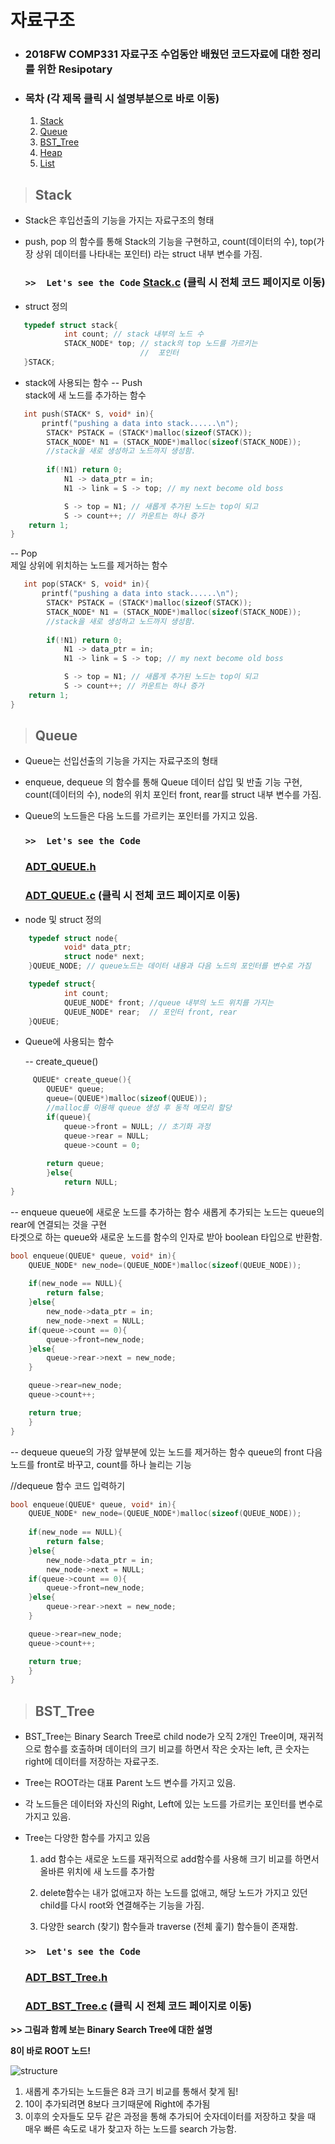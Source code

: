 # 자료구조 
- ### 2018FW COMP331 자료구조 수업동안 배웠던 코드자료에 대한 정리를 위한 Resipotary

-  ### 목차 (각 제목 클릭 시 설명부분으로 바로 이동)
   1. [Stack](README.md#Stack) 
   2. [Queue](README.md#Queue) 
   3. [BST_Tree](README.md#BST_Tree) 
   4. [Heap](README.md#Heap)
   5. [List](README.md#List) 
  
> ## Stack
- Stack은 후입선출의 기능을 가지는 자료구조의 형태

- push, pop 의 함수를 통해 Stack의 기능을 구현하고, 
 count(데이터의 수), top(가장 상위 데이터를 나타내는 포인터) 라는   struct 내부 변수를 가짐.
   ###  `>>  Let's see the Code`  [Stack.c](https://github.com/Jeongbinheo/Datastructure/blob/master/stack.c) (클릭 시 전체 코드 페이지로 이동)
 - struct 정의 
```C++  
   typedef struct stack{
			int count; // stack 내부의 노드 수 
			STACK_NODE* top; // stack의 top 노드를 가르키는 
			                 //  포인터
   }STACK; 
``` 
 - stack에 사용되는 함수 
     --  Push  
         stack에 새 노드를 추가하는 함수 
```C++  
   int push(STACK* S, void* in){
	   printf("pushing a data into stack......\n");
		STACK* PSTACK = (STACK*)malloc(sizeof(STACK));
		STACK_NODE* N1 = (STACK_NODE*)malloc(sizeof(STACK_NODE));
        //stack을 새로 생성하고 노드까지 생성함.
        
		if(!N1) return 0;
			N1 -> data_ptr = in;
			N1 -> link = S -> top; // my next become old boss

			S -> top = N1; // 새롭게 추가된 노드는 top이 되고
			S -> count++; // 카운트는 하나 증가
	return 1;
}
```
   -- Pop  
      제일 상위에 위치하는 노드를 제거하는 함수
```C++  
   int pop(STACK* S, void* in){
	   printf("pushing a data into stack......\n");
		STACK* PSTACK = (STACK*)malloc(sizeof(STACK));
		STACK_NODE* N1 = (STACK_NODE*)malloc(sizeof(STACK_NODE));
        //stack을 새로 생성하고 노드까지 생성함.
        
		if(!N1) return 0;
			N1 -> data_ptr = in;
			N1 -> link = S -> top; // my next become old boss

			S -> top = N1; // 새롭게 추가된 노드는 top이 되고
			S -> count++; // 카운트는 하나 증가
	return 1;
}
```

> ## Queue
- Queue는 선입선출의 기능을 가지는 자료구조의 형태

- enqueue, dequeue 의 함수를 통해 Queue 데이터 삽입 및 반출 기능 구현, count(데이터의 수), node의 위치 포인터 front, rear를 struct 내부 변수를 가짐.

- Queue의 노드들은 다음 노드를 가르키는 포인터를 가지고 있음.
 
   ###  `>>  Let's see the Code`  
   ### [ADT_QUEUE.h](https://github.com/Jeongbinheo/Datastructure/blob/master/ADT_queue.h)                      
   ### [ADT_QUEUE.c](https://github.com/Jeongbinheo/Datastructure/blob/master/ADT_queue.c) (클릭 시 전체 코드 페이지로 이동)
   
 - node 및 struct 정의 
```C++  
	typedef struct node{
			void* data_ptr;
			struct node* next;
	}QUEUE_NODE; // queue노드는 데이터 내용과 다음 노드의 포인터를 변수로 가짐

	typedef struct{
			int count;
			QUEUE_NODE* front; //queue 내부의 노드 위치를 가지는 
			QUEUE_NODE* rear;  // 포인터 front, rear
	}QUEUE;
```

- Queue에 사용되는 함수

    -- create_queue()  
``` C++
	 QUEUE* create_queue(){
		QUEUE* queue;
		queue=(QUEUE*)malloc(sizeof(QUEUE));
		//malloc를 이용해 queue 생성 후 동적 메모리 할당
		if(queue){
			queue->front = NULL; // 초기화 과정
			queue->rear = NULL;
			queue->count = 0;
		
		return queue;
		}else{
			return NULL;
}  
```
   -- enqueue
    queue에 새로운 노드를 추가하는 함수 
  새롭게 추가되는 노드는 queue의 rear에 연결되는 것을 구현  
 타겟으로 하는 queue와 새로운 노드를 함수의 인자로 받아 boolean 타입으로 반환함.
```C++   
bool enqueue(QUEUE* queue, void* in){
	QUEUE_NODE* new_node=(QUEUE_NODE*)malloc(sizeof(QUEUE_NODE));
    
	if(new_node == NULL){
		return false;
	}else{	
		new_node->data_ptr = in;
		new_node->next = NULL;
	if(queue->count == 0){
		queue->front=new_node;
	}else{
		queue->rear->next = new_node;
	}

	queue->rear=new_node;
	queue->count++;

	return true;
	}
}
``` 
   -- dequeue
   queue의 가장 앞부분에 있는 노드를 제거하는 함수
   queue의 front 다음 노드를 front로 바꾸고, count를 하나 늘리는 기능

//dequeue 함수 코드 입력하기
```C++    
bool enqueue(QUEUE* queue, void* in){
	QUEUE_NODE* new_node=(QUEUE_NODE*)malloc(sizeof(QUEUE_NODE));
    
	if(new_node == NULL){
		return false;
	}else{	
		new_node->data_ptr = in;
		new_node->next = NULL;
	if(queue->count == 0){
		queue->front=new_node;
	}else{
		queue->rear->next = new_node;
	}

	queue->rear=new_node;
	queue->count++;

	return true;
	}
}
``` 

> ## BST_Tree
- BST_Tree는 Binary Search Tree로 child node가 오직 2개인 Tree이며,   재귀적으로 함수를 호출하며 데이터의 크기 비교를 하면서 작은 숫자는 left, 큰 숫자는 right에 데이터를 저장하는 자료구조.

- Tree는 ROOT라는 대표 Parent 노드 변수를 가지고 있음.

- 각 노드들은 데이터와 자신의 Right, Left에 있는 노드를 가르키는 포인터를 변수로 가지고 있음.
 
- Tree는 다양한 함수를 가지고 있음 
  1. add 함수는 새로운 노드를 재귀적으로 add함수를 사용해 크기 비교를 하면서 올바른 위치에 새 노드를 추가함
  
  2.  delete함수는 내가 없애고자 하는 노드를 없애고,  해당 노드가 가지고 있던 child를 다시 root와 연결해주는 기능을 가짐.
  
  3. 다양한 search (찾기) 함수들과 traverse (전체 훑기) 함수들이 존재함.  
 
   ###  `>>  Let's see the Code`  
   ### [ADT_BST_Tree.h](https://github.com/Jeongbinheo/Datastructure/blob/master/ADT_BST_TREE.h)
   ### [ADT_BST_Tree.c](https://github.com/Jeongbinheo/Datastructure/blob/master/ADT_BST_TREE.c) (클릭 시 전체 코드 페이지로 이동)

**>> 그림과 함께 보는 Binary Search Tree에 대한 설명**
 
**8이 바로 ROOT 노드!**


![structure](   https://blogfiles.pstatic.net/MjAyMDExMDZfMTE3/MDAxNjA0NjQyOTY4NDQ1.Rn2kmcZZ5i3I9_x31Wz98DP-G9AKq-oXcuPe86CVV1og.FpWzRkcZfl411DQtD7ZoezZ7OwxHMZ-365JJOM9_HBEg.PNG.hdh988/BST_tree_image1.png?type=w2
)
1. 새롭게 추가되는 노드들은 8과 크기 비교를 통해서 찾게 됨! 
2. 10이 추가되려면 8보다 크기때문에 Right에 추가됨
3. 이후의 숫자들도 모두 같은 과정을 통해 추가되어 숫자데이터를 저장하고 찾을 때 매우 빠른 속도로 내가 찾고자 하는 노드를 search 가능함.
